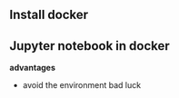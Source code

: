 

## Install docker 


## Jupyter notebook in docker 

**advantages**
- avoid the environment bad luck 

